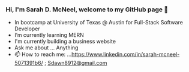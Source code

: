 ### Hi, I'm Sarah D. McNeel, welcome to my GitHub page 👋

- In bootcamp at University of Texas @ Austin for Full-Stack Software Developer 
- I’m currently learning MERN
- I'm currently building a business website
- Ask me about ... Anything
- 📫 How to reach me: ...https://www.linkedin.com/in/sarah-mcneel-5071391b6/ ; Sdawn8912@gmail.com

